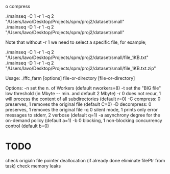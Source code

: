 o compress

./mainseq -C 1 -r 1 -q 2 "/Users/lavo/Desktop/Projects/spm/proj2/dataset/small"  
./mainseq -D 1 -r 1 -q 2 "/Users/lavo/Desktop/Projects/spm/proj2/dataset/small"  

Note that without -r 1 we need to select a specific file, for example;

./mainseq -C 1 -r 1 -q 2 "/Users/lavo/Desktop/Projects/spm/proj2/dataset/small/file_1KB.txt" 
./mainseq -D 1 -r 1 -q 2 "/Users/lavo/Desktop/Projects/spm/proj2/dataset/small/file_1KB.txt.zip" 

Usage: ./ffc_farm [options] file-or-directory [file-or-directory]

Options:
 -n set the n. of Workers (default nworkers=8)
 -t set the "BIG file" low threshold (in Mbyte -- min. and default 2 Mbyte)
 -r 0 does not recur, 1 will process the content of all subdirectories (default r=0)
 -C compress: 0 preserves, 1 removes the original file (default C=0)
 -D decompress: 0 preserves, 1 removes the original file
 -q 0 silent mode, 1 prints only error messages to stderr, 2 verbose (default q=1)
 -a asynchrony degree for the on-demand policy (default a=1)
 -b 0 blocking, 1 non-blocking concurrency control (default b=0)

# TODO
check origialn file pointer deallocation (if already done eliminate filePtr from task)
check memory leaks